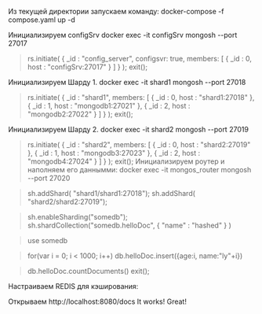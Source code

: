 Из текущей директории запускаем команду:
docker-compose -f compose.yaml up -d

Инициализируем configSrv
docker exec -it configSrv mongosh --port 27017

> rs.initiate(
{
_id : "config_server",
configsvr: true,
members: [
{ _id : 0, host : "configSrv:27017" }
]
}
);
> exit();

Инициализируем Шарду 1.
docker exec -it shard1 mongosh --port 27018
> rs.initiate(
{
_id : "shard1",
members: [
{ _id : 0, host : "shard1:27018" },
{ _id : 1, host : "mongodb1:27021" },
{ _id : 2, host : "mongodb2:27022" }
]
}
);
> exit();

Инициализируем Шарду 2.
docker exec -it shard2 mongosh --port 27019
> rs.initiate(
{
_id : "shard2",
members: [
{ _id : 0, host : "shard2:27019" },
{ _id : 1, host : "mongodb3:27023" },
{ _id : 2, host : "mongodb4:27024" }
]
}
);
> exit();
Инициализируем роутер и наполняем его даннымми:
docker exec -it mongos_router mongosh --port 27020

> sh.addShard( "shard1/shard1:27018");
> sh.addShard( "shard2/shard2:27019");

> sh.enableSharding("somedb");
> sh.shardCollection("somedb.helloDoc", { "name" : "hashed" } )

> use somedb

> for(var i = 0; i < 1000; i++) db.helloDoc.insert({age:i, name:"ly"+i})

> db.helloDoc.countDocuments()
> exit();
> 
Настраиваем REDIS для кэширования:


Открываем http://localhost:8080/docs
It works! Great!